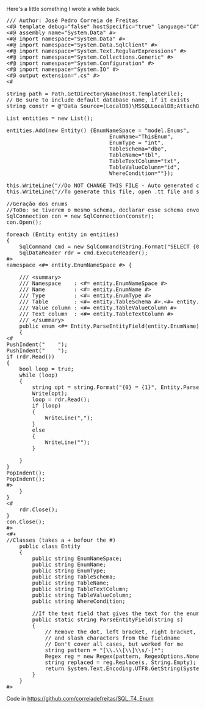 Here's a little something I wrote a while back.

<pre>
/// Author: José Pedro Correia de Freitas
<#@ template debug="false" hostSpecific="true" language="C#" #>
<#@ assembly name="System.Data" #>
<#@ import namespace="System.Data" #>
<#@ import namespace="System.Data.SqlClient" #>
<#@ import namespace="System.Text.RegularExpressions" #>
<#@ import namespace="System.Collections.Generic" #>
<#@ import namespace="System.Configuration" #>
<#@ import namespace="System.IO" #>
<#@ output extension=".cs" #>
<#

string path = Path.GetDirectoryName(Host.TemplateFile);
// Be sure to include default database name, if it exists
string constr = @"Data Source=(LocalDB)\MSSQLLocalDB;AttachDbFilename=" + path + @"\App_Data\exampleDB.mdf;Integrated Security=True;Connect Timeout=30";

List<Entity> entities = new List<Entity>();

entities.Add(new Entity() {EnumNameSpace = "model.Enums",
								EnumName="ThisEnum",
								EnumType = "int",
								TableSchema="dbo", 
								TableName="tbl", 
								TableTextColumn="txt", 
								TableValueColumn="id",
								WhereCondition=""});

this.WriteLine("//Do NOT CHANGE THIS FILE - Auto generated code from AutoEnums.tt template");
this.WriteLine("//To generate this file, open .tt file and save it");

//Geração dos enums
//ToDo: se tiverem o mesmo schema, declarar esse schema envolvendo todos os enums que lhe pertencem
SqlConnection con = new SqlConnection(constr);
con.Open();

foreach (Entity entity in entities)
{
	SqlCommand cmd = new SqlCommand(String.Format("SELECT {0}, {1} FROM {2}.{3} WHERE {0} IS NOT NULL AND {1} IS NOT NULL {4} ORDER BY {1}", entity.TableTextColumn, entity.TableValueColumn,entity.TableSchema, entity.TableName, entity.WhereCondition),con);
	SqlDataReader rdr = cmd.ExecuteReader();
#>
namespace <#= entity.EnumNameSpace #> {

	/// &lt;summary&gt;
	/// Namespace    : <#= entity.EnumNameSpace #>
	/// Name         : <#= entity.EnumName #>
	/// Type         : <#= entity.EnumType #>
	/// Table        : <#= entity.TableSchema #>.<#= entity.TableName #>
	/// Value column : <#= entity.TableValueColumn #>
	/// Text column  : <#= entity.TableTextColumn #>
    /// &lt;/summary&gt;
	public enum <#= Entity.ParseEntityField(entity.EnumName) + (entity.EnumType == "int" ? "" : " : " + entity.EnumType ) #> 
	{
<#
PushIndent("	");
PushIndent("	");
if (rdr.Read())
{
	bool loop = true;
	while (loop)
	{
		string opt = string.Format("{0} = {1}", Entity.ParseEntityField(rdr[entity.TableTextColumn].ToString()), rdr[entity.TableValueColumn].ToString());
		Write(opt);
		loop = rdr.Read();
		if (loop)
		{
			WriteLine(",");
		}
		else
		{
			WriteLine("");
		}
	
	}
}
PopIndent();
PopIndent();
#>
	}
}
<#
	rdr.Close();
}
con.Close();
#>
<#+ 
//Classes (takes a + befour the #)
	public class Entity
    {
        public string EnumNameSpace;
        public string EnumName;
		public string EnumType;
        public string TableSchema;
        public string TableName;
        public string TableTextColumn;
        public string TableValueColumn;
	    public string WhereCondition;

	    //If the text field that gives the text for the enum itens has invalid characters, this removes them
        public static string ParseEntityField(string s)
        {
            // Remove the dot, left bracket, right bracket, space
            // and slash characters from the fieldname
			// Don't cover all cases, but worked for me
            string pattern = "[\\.\\[\\]\\s/-]*";
            Regex reg = new Regex(pattern, RegexOptions.None);
		    string replaced = reg.Replace(s, String.Empty);
            return System.Text.Encoding.UTF8.GetString(System.Text.Encoding.GetEncoding("iso-8859-8").GetBytes(replaced));
        }
    }
#>
</pre>

Code in https://github.com/correiadefreitas/SQL_T4_Enum